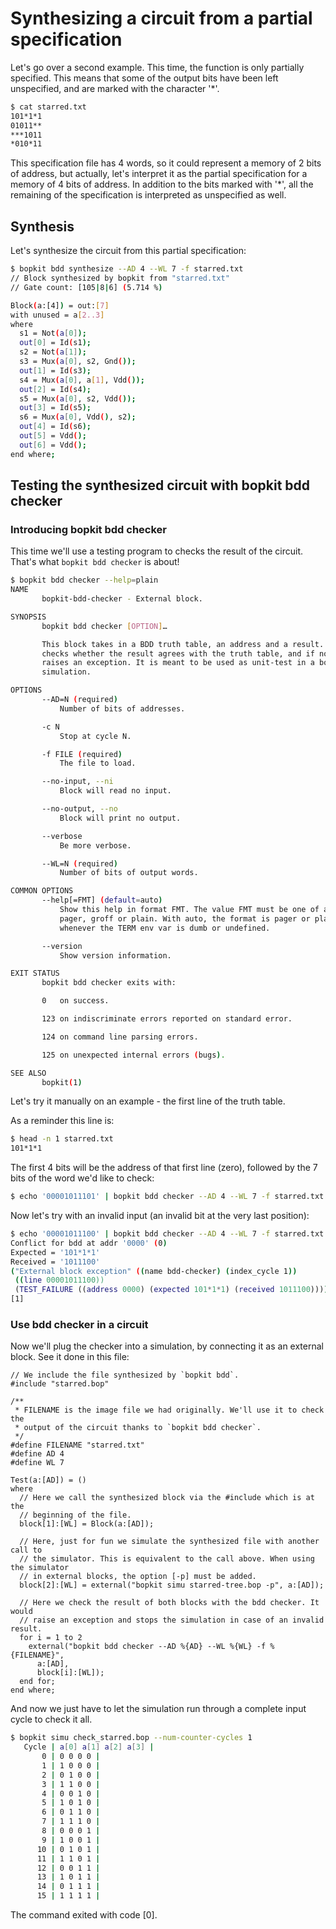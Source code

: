 # Synthesizing a circuit from a partial specification

Let's go over a second example. This time, the function is only partially
specified. This means that some of the output bits have been left unspecified,
and are marked with the character '*'.

```sh
$ cat starred.txt
101*1*1
01011**
***1011
*010*11
```

This specification file has 4 words, so it could represent a memory of 2 bits of
address, but actually, let's interpret it as the partial specification for a
memory of 4 bits of address. In addition to the bits marked with '*', all the
remaining of the specification is interpreted as unspecified as well.

## Synthesis

Let's synthesize the circuit from this partial specification:

```sh
$ bopkit bdd synthesize --AD 4 --WL 7 -f starred.txt
// Block synthesized by bopkit from "starred.txt"
// Gate count: [105|8|6] (5.714 %)

Block(a:[4]) = out:[7]
with unused = a[2..3]
where
  s1 = Not(a[0]);
  out[0] = Id(s1);
  s2 = Not(a[1]);
  s3 = Mux(a[0], s2, Gnd());
  out[1] = Id(s3);
  s4 = Mux(a[0], a[1], Vdd());
  out[2] = Id(s4);
  s5 = Mux(a[0], s2, Vdd());
  out[3] = Id(s5);
  s6 = Mux(a[0], Vdd(), s2);
  out[4] = Id(s6);
  out[5] = Vdd();
  out[6] = Vdd();
end where;
```

## Testing the synthesized circuit with bopkit bdd checker

### Introducing bopkit bdd checker

This time we'll use a testing program to checks the result of the circuit.
That's what `bopkit bdd checker` is about!

```sh
$ bopkit bdd checker --help=plain
NAME
       bopkit-bdd-checker - External block.

SYNOPSIS
       bopkit bdd checker [OPTION]…

       This block takes in a BDD truth table, an address and a result. It
       checks whether the result agrees with the truth table, and if not
       raises an exception. It is meant to be used as unit-test in a bopkit
       simulation.

OPTIONS
       --AD=N (required)
           Number of bits of addresses.

       -c N
           Stop at cycle N.

       -f FILE (required)
           The file to load.

       --no-input, --ni
           Block will read no input.

       --no-output, --no
           Block will print no output.

       --verbose
           Be more verbose.

       --WL=N (required)
           Number of bits of output words.

COMMON OPTIONS
       --help[=FMT] (default=auto)
           Show this help in format FMT. The value FMT must be one of auto,
           pager, groff or plain. With auto, the format is pager or plain
           whenever the TERM env var is dumb or undefined.

       --version
           Show version information.

EXIT STATUS
       bopkit bdd checker exits with:

       0   on success.

       123 on indiscriminate errors reported on standard error.

       124 on command line parsing errors.

       125 on unexpected internal errors (bugs).

SEE ALSO
       bopkit(1)

```

Let's try it manually on an example - the first line of the truth table.

As a reminder this line is:

```sh
$ head -n 1 starred.txt
101*1*1
```

The first 4 bits will be the address of that first line (zero), followed by the
7 bits of the word we'd like to check:

```sh
$ echo '00001011101' | bopkit bdd checker --AD 4 --WL 7 -f starred.txt

```

Now let's try with an invalid input (an invalid bit at the very last position):

```sh
$ echo '00001011100' | bopkit bdd checker --AD 4 --WL 7 -f starred.txt
Conflict for bdd at addr '0000' (0)
Expected = '101*1*1'
Received = '1011100'
("External block exception" ((name bdd-checker) (index_cycle 1))
 ((line 00001011100))
 (TEST_FAILURE ((address 0000) (expected 101*1*1) (received 1011100))))
[1]
```

### Use bdd checker in a circuit

Now we'll plug the checker into a simulation, by connecting it as an external
block. See it done in this file:

<!-- $MDX file=check_starred.bop -->
```bopkit
// We include the file synthesized by `bopkit bdd`.
#include "starred.bop"

/**
 * FILENAME is the image file we had originally. We'll use it to check the
 * output of the circuit thanks to `bopkit bdd checker`.
 */
#define FILENAME "starred.txt"
#define AD 4
#define WL 7

Test(a:[AD]) = ()
where
  // Here we call the synthesized block via the #include which is at the
  // beginning of the file.
  block[1]:[WL] = Block(a:[AD]);

  // Here, just for fun we simulate the synthesized file with another call to
  // the simulator. This is equivalent to the call above. When using the simulator
  // in external blocks, the option [-p] must be added.
  block[2]:[WL] = external("bopkit simu starred-tree.bop -p", a:[AD]);

  // Here we check the result of both blocks with the bdd checker. It would
  // raise an exception and stops the simulation in case of an invalid result.
  for i = 1 to 2
    external("bopkit bdd checker --AD %{AD} --WL %{WL} -f %{FILENAME}",
      a:[AD],
      block[i]:[WL]);
  end for;
end where;
```

And now we just have to let the simulation run through a complete input cycle to
check it all.

```sh
$ bopkit simu check_starred.bop --num-counter-cycles 1
   Cycle | a[0] a[1] a[2] a[3] |
       0 | 0 0 0 0 |
       1 | 1 0 0 0 |
       2 | 0 1 0 0 |
       3 | 1 1 0 0 |
       4 | 0 0 1 0 |
       5 | 1 0 1 0 |
       6 | 0 1 1 0 |
       7 | 1 1 1 0 |
       8 | 0 0 0 1 |
       9 | 1 0 0 1 |
      10 | 0 1 0 1 |
      11 | 1 1 0 1 |
      12 | 0 0 1 1 |
      13 | 1 0 1 1 |
      14 | 0 1 1 1 |
      15 | 1 1 1 1 |
```

The command exited with code [0].

